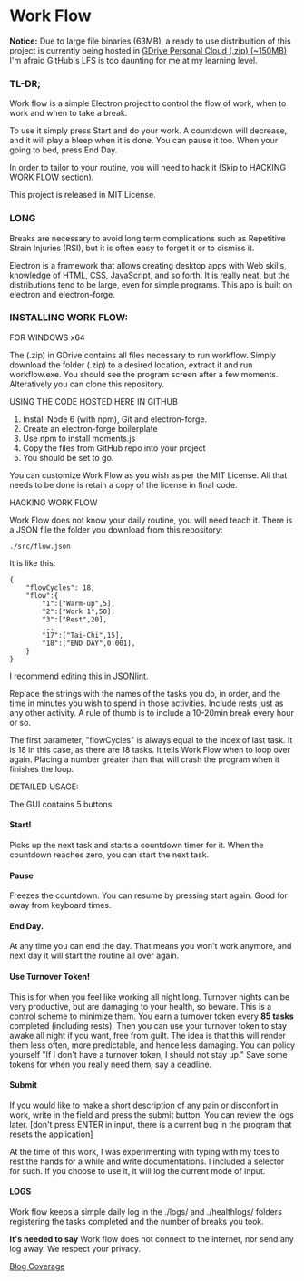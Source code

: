 # Work Flow

**Notice:** Due to large file binaries (63MB),  a  ready to use distribuition of this project is currently being hosted in
[GDrive Personal Cloud (.zip) (~150MB)](https://drive.google.com/drive/folders/1F0Ck-ceZIiXEoI9E5-4tHuZCM4Uyw2P6?usp=sharing)
I'm afraid GitHub's LFS is too daunting for me at my learning level.

###  TL-DR;

Work flow is a simple Electron project to control the flow of work, when to work and when to take a break.

To use it simply press Start and do your work. A countdown will decrease, and it will play a bleep when it is done.
You can pause it too. When your going to bed, press End Day.

In order to tailor to your routine, you will need to hack it (Skip to HACKING WORK FLOW section).

This project is released in MIT License.

###  LONG

Breaks are necessary to avoid long term complications such as Repetitive Strain Injuries (RSI), but it is
often easy to forget it or to dismiss it.

Electron is a framework that allows creating desktop apps with Web skills, knowledge of HTML, CSS, JavaScript, and so forth. It is really neat, but the distributions tend to be large, even for simple programs. This app is built on electron and electron-forge.

### INSTALLING WORK FLOW:


  FOR WINDOWS x64

The (.zip) in GDrive contains all files necessary to run workflow.
Simply download the folder (.zip) to a desired location, extract it and run workflow.exe.
You should see the program screen after a few moments.
Alteratively you can clone this repository.

USING THE CODE HOSTED HERE IN GITHUB

1. Install Node 6 (with npm), Git and electron-forge.
2. Create an electron-forge boilerplate
3. Use npm to install moments.js
4. Copy the files from GitHub repo into your project
5. You should be set to go.

You can customize Work Flow as you wish as per the MIT License. All that needs to be done is retain a copy of the license in final code.

HACKING WORK FLOW

Work Flow does not know your daily routine, you will need teach it.
There is a JSON file the folder you download from this repository:

    ./src/flow.json

It is like this:

    {
	    "flowCycles": 18,
	    "flow":{
			"1":["Warm-up",5],
			"2":["Work 1",50],
			"3":["Rest",20],
			...			
			"17":["Tai-Chi",15],
			"18":["END DAY",0.001],
		}
    }

I recommend editing this in [JSONlint](https://jsonlint.com/).

Replace the strings with the names of the tasks you do, in order, and the time in minutes you wish to spend in those activities. Include rests just as any other activity. A rule of thumb is to include a 10-20min break every hour or so.

The first parameter, "flowCycles" is always equal to the index of last task.  It is 18 in this case, as there are 18 tasks. It tells Work Flow when to loop over again. Placing a number greater than that will crash the program when it finishes the loop.


DETAILED USAGE:

The GUI contains 5 buttons:

####  Start!
Picks up the next task and starts a countdown timer for it. When the countdown reaches zero, you can start the next task.

####  Pause
Freezes the countdown. You can resume by pressing start again. Good for away from keyboard times.

#### End Day.
At any time you can end the day. That means you won't work anymore, and next day it will start the routine all over again.

#### Use Turnover Token!
This is for when you feel like working all night long. Turnover nights can be very productive, but are damaging to your health, so beware. This is a control scheme to minimize them. You earn a turnover token every **85 tasks** completed (including rests). Then you can use your turnover token to stay awake all night if you want, free from guilt.
The idea is that this will render them less often, more predictable, and hence less damaging. You can policy yourself "If I don't have a turnover token, I should not stay up." Save some tokens for when you really need them, say a deadline.

#### Submit
If you would like to make a short description of any pain or disconfort in work, write in the field and press the submit button. You can review the logs later.
[don't press ENTER in input, there is a current bug in the program that resets the application]

At the time of this work, I was experimenting with typing with my toes to rest the hands for a while and write documentations.  I included a selector for such. If you choose to use it, it will log the current mode of input.

#### LOGS
Work flow keeps a simple daily log in the ./logs/ and ./healthlogs/ folders registering the tasks completed and the number of breaks you took.

**It's needed to say**
Work flow does not connect to the internet, nor send any log away. We respect your privacy.


[Blog Coverage](https://randomthoughts162.wordpress.com/2020/06/13/work-flow/)
